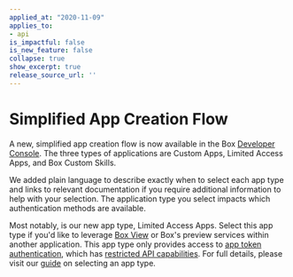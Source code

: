 ```yaml
---
applied_at: "2020-11-09"
applies_to: 
- api
is_impactful: false
is_new_feature: false
collapse: true
show_excerpt: true
release_source_url: ''
---
```


# Simplified App Creation Flow

A new, simplified app creation flow is now available in the Box
[Developer Console](https://app.box.com/developers/console). The three
types of applications are Custom Apps, Limited Access Apps, and Box Custom
Skills. 

We added plain language to describe exactly when to select each 
app type and links to relevant documentation if you require additional
information to help with your selection. The application type you select impacts
which authentication methods are available. 

Most notably, is our new app type, Limited Access Apps. Select this app type if
you'd like to leverage [Box View](g://embed/box-view/) or Box's preview services
within another application. This app type only provides access to
[app token authentication](g://authentication/app-token/), which has
[restricted API capabilities](g://authentication/app-token/endpoints/).
For full details, please visit our [guide](g://applications/app-types/select/) on
selecting an app type.